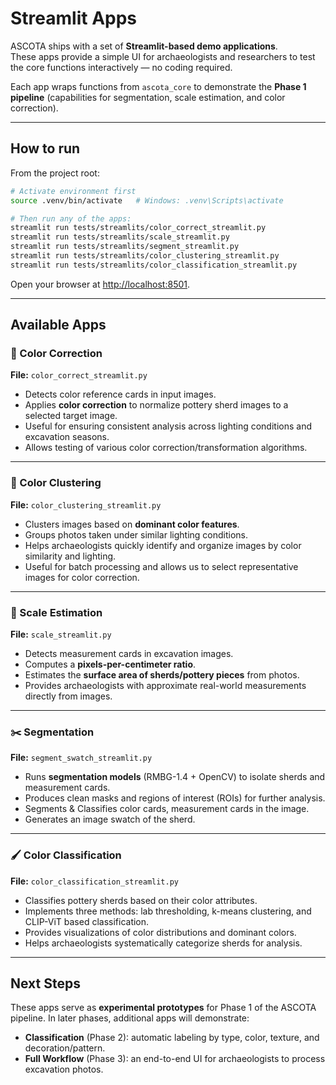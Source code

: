 # Streamlit Apps

ASCOTA ships with a set of **Streamlit-based demo applications**.  
These apps provide a simple UI for archaeologists and researchers to test the core
functions interactively — no coding required.

Each app wraps functions from `ascota_core` to demonstrate the **Phase 1 pipeline**
(capabilities for segmentation, scale estimation, and color correction).

---

## How to run

From the project root:

```bash
# Activate environment first
source .venv/bin/activate   # Windows: .venv\Scripts\activate

# Then run any of the apps:
streamlit run tests/streamlits/color_correct_streamlit.py
streamlit run tests/streamlits/scale_streamlit.py
streamlit run tests/streamlits/segment_streamlit.py
streamlit run tests/streamlits/color_clustering_streamlit.py
streamlit run tests/streamlits/color_classification_streamlit.py
```

Open your browser at [http://localhost:8501](http://localhost:8501).

---

## Available Apps

### 🎨 Color Correction

**File:** `color_correct_streamlit.py`

* Detects color reference cards in input images.
* Applies **color correction** to normalize pottery sherd images to a selected target image.
* Useful for ensuring consistent analysis across lighting conditions and excavation seasons.
* Allows testing of various color correction/transformation algorithms.

---

### 🌈 Color Clustering

**File:** `color_clustering_streamlit.py`
* Clusters images based on **dominant color features**.
* Groups photos taken under similar lighting conditions.
* Helps archaeologists quickly identify and organize images by color similarity and lighting.
* Useful for batch processing and allows us to select representative images for color correction.

---

### 📏 Scale Estimation

**File:** `scale_streamlit.py`

* Detects measurement cards in excavation images.
* Computes a **pixels-per-centimeter ratio**.
* Estimates the **surface area of sherds/pottery pieces** from photos.
* Provides archaeologists with approximate real-world measurements directly from images.

---

### ✂️ Segmentation

**File:** `segment_swatch_streamlit.py`

* Runs **segmentation models** (RMBG-1.4 + OpenCV) to isolate sherds and measurement cards.
* Produces clean masks and regions of interest (ROIs) for further analysis.
* Segments & Classifies color cards, measurement cards in the image.
* Generates an image swatch of the sherd.

---

### 🖌️ Color Classification

**File:** `color_classification_streamlit.py`

* Classifies pottery sherds based on their color attributes.
* Implements three methods: lab thresholding, k-means clustering, and CLIP-ViT based classification.
* Provides visualizations of color distributions and dominant colors.
* Helps archaeologists systematically categorize sherds for analysis.

---

## Next Steps

These apps serve as **experimental prototypes** for Phase 1 of the ASCOTA pipeline.
In later phases, additional apps will demonstrate:

* **Classification** (Phase 2): automatic labeling by type, color, texture, and decoration/pattern.
* **Full Workflow** (Phase 3): an end-to-end UI for archaeologists to process excavation photos.